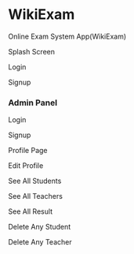 # WikiExam
Online Exam System App(WikiExam)

Splash Screen

Login

Signup

### Admin Panel

Login

Signup

Profile Page

Edit Profile

See All Students

See All Teachers

See All Result

Delete Any Student

Delete Any Teacher
